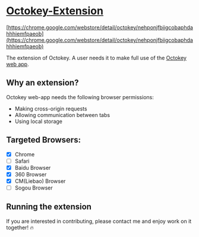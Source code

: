 # [Octokey-Extension](https://chrome.google.com/webstore/detail/octokey/nehponjfbiigcobaphdahhhiemfpaeob)
[https://chrome.google.com/webstore/detail/octokey/nehponjfbiigcobaphdahhhiemfpaeob](https://chrome.google.com/webstore/detail/octokey/nehponjfbiigcobaphdahhhiemfpaeob)

The extension of Octokey. A user needs it to make full use of the [Octokey web app](https://oyaoshi.com). 

## Why an extension?
Octokey web-app needs the following browser permissions:
* Making cross-origin requests
* Allowing communication between tabs
* Using local storage

## Targeted Browsers:
- [x] Chrome
- [ ] Safari
- [x] Baidu Browser
- [x] 360 Browser
- [x] CM(Liebao) Browser
- [ ] Sogou Browser

## Running the extension
If you are interested in contributing, please contact me and enjoy work on it together! 🔥
